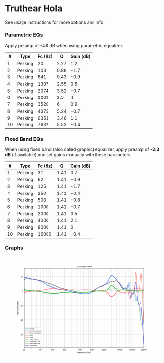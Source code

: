 # Truthear Hola
See [usage instructions](https://github.com/jaakkopasanen/AutoEq#usage) for more options and info.

### Parametric EQs
Apply preamp of -4.0 dB when using parametric equalizer.

|   # | Type    |   Fc (Hz) |    Q |   Gain (dB) |
|-----|---------|-----------|------|-------------|
|   1 | Peaking |        20 | 2.27 |         1.2 |
|   2 | Peaking |       103 | 0.88 |        -1.7 |
|   3 | Peaking |       641 | 0.43 |        -0.9 |
|   4 | Peaking |      1307 | 2.55 |         0.5 |
|   5 | Peaking |      2074 | 3.52 |        -0.7 |
|   6 | Peaking |      3002 | 2.5  |         4   |
|   7 | Peaking |      3520 | 6    |         0.9 |
|   8 | Peaking |      4375 | 5.24 |        -0.7 |
|   9 | Peaking |      6353 | 3.46 |         1.1 |
|  10 | Peaking |      7632 | 5.53 |        -0.4 |

### Fixed Band EQs
When using fixed band (also called graphic) equalizer, apply preamp of **-2.3 dB** (if available) and set gains manually with these parameters.

|   # | Type    |   Fc (Hz) |    Q |   Gain (dB) |
|-----|---------|-----------|------|-------------|
|   1 | Peaking |        31 | 1.41 |         0.7 |
|   2 | Peaking |        62 | 1.41 |        -0.9 |
|   3 | Peaking |       125 | 1.41 |        -1.7 |
|   4 | Peaking |       250 | 1.41 |        -0.4 |
|   5 | Peaking |       500 | 1.41 |        -0.8 |
|   6 | Peaking |      1000 | 1.41 |        -0.7 |
|   7 | Peaking |      2000 | 1.41 |         0.5 |
|   8 | Peaking |      4000 | 1.41 |         2.1 |
|   9 | Peaking |      8000 | 1.41 |         0   |
|  10 | Peaking |     16000 | 1.41 |        -0.4 |

### Graphs
![](./Truthear%20Hola.png)

